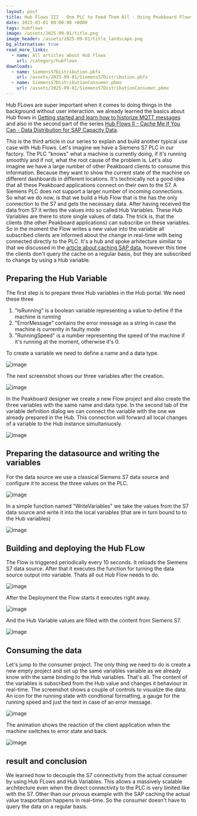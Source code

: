 ```yaml
---
layout: post
title: Hub Flows III - One PLC to Feed Them All - Using Peakboard Flows to Share and distribute Siemens S7 Values
date: 2023-03-01 00:00:00 +0000
tags: hubflows
image: /assets/2025-09-01/title.png
image_header: /assets/2025-09-01/title_landscape.png
bg_alternative: true
read_more_links:
  - name: All articles about Hub Flows
    url: /category/hubflows
downloads:
  - name: SiemensS7Distribution.pbfx
    url: /assets/2025-09-01/SiemensS7Distribution.pbfx
  - name: SiemensS7DistributionConsumer.pbmx
    url: /assets/2025-09-01/SiemensS7DistributionConsumer.pbmx
---
```

Hub FLows are super important when it comes to doing things in the background without user interaction. we already learned the basics about Hub flows in [Getting started and learn how to historize MQTT messages](/Hub-FLows-I-Getting-started-and-learn-how-to-historize-MQTT-messages.html) and also in the second part of the series [Hub Flows II - Cache Me If You Can - Data Distribution for SAP Capacity Data](/Hub-Flows-II-Cache-Me-If-You-Can-Data-Distribution-for-SAP-Capacity-Data.html).

This is the third article in our series to explain and build another typical use case with Hub Flows. Let's imagine we have a Siemens S7 PLC in our factory. The PLC "knows" what a machine is currently doing, if it's running smoothly and if not, what the root cause of the problem is. Let's also imagine we have a large number of other Peakboard clients to consume this information. Because they want to show the current state of the machine on different dashboards in different locations. It's technically not a good idea that all these Peakboard applications connect on their own to the S7. A Siemens PLC does not support a larger number of incoming connections. So what we do now, is that we build a Hub Flow that is the has the only connection to the S7 and gets the necessary data. After having received the data from S7 it writes the values into so called Hub Variables. These Hub Variables are there to store single values of data. The trick is, that the clients (the other Peakboard applications) can subscribe on these variables. So in the moment the Flow writes a new value into the variable all subscribed clients are informed about the change in real-time with being connected directly to the PLC. It's a hub and spoke arhitecture similiar to that we discussed in the [article about caching SAP data](/Hub-Flows-II-Cache-Me-If-You-Can-Data-Distribution-for-SAP-Capacity-Data.html), however this time the clients don't query the cache on a regular basis, but they are subscribed to change by using a Hub variable.

## Preparing the Hub Variable

The first step is to prepare three Hub variables in the Hub portal. We need these three

1. "IsRunning" is a boolean variable representing a value to define if the machine is running
2. "ErrorMessage" contains the error message as a string in case the machine is currenlty in faulty mode
3. "RunningSpeed" is a number representing the speed of the machine if it's running at the moment, otherwise it's 0.

To create a variable we need to define a name and a data type.

![image](/assets/2025-09-01/010.png)

The next screenshot shows our three variables after the creation.

![image](/assets/2025-09-01/020.png)

In the Peakboard designer we create a new Flow project and also create the three variables with the same name and data type. In the second tab of the variable definition dialog we can connect the variable with the one we already prepared in the Hub. This connection will forward all local changes of a variable to the Hub instance simultaniuosly.

![image](/assets/2025-09-01/030.png)

## Preparing the datasource and writing the variables

For the data source we use a classical Siemens S7 data source and configure it to access the three values on the PLC.

![image](/assets/2025-09-01/040.png)

In a simple function named "WriteVariables" we take the values from the S7 data source and write it into the local variables (that are in turn bound to to the Hub variables)

![image](/assets/2025-09-01/050.png)

## Building and deploying the Hub FLow

The Flow is triggered periodically every 10 seconds. It reloads the Siemens S7 data source. After that it executes the function for turning the data source output into variable. Thats all out Hub Flow needs to do.

![image](/assets/2025-09-01/060.png)

After the Deployment the Flow starts it executes right away.

![image](/assets/2025-09-01/070.png)

And the Hub Variable values are filled with the content from Siemens S7.

![image](/assets/2025-09-01/080.png)

## Consuming the data

Let's jump to the consumer project. The only thing we need to do is create a new empty project and set up the same variables variable as we already know with the same binding to the Hub variables. That's all. The content of the variables is subscribed from the Hub value and changes it behaviour in real-time. The screenshot shows a couple of controls to visualize the data: An icon for the running state with condtional formatting, a gauge for the running speed and just the text in case of an error message.

![image](/assets/2025-09-01/090.png)

The animation shows the reaction of the client application when the machine switches to error state and back.

![image](/assets/2025-09-01/result.gif)

## result and conclusion

We learned how to decouple the S7 connectivity from the actual consumer by using Hub FLows and Hub Variables. This allows a massively scalable architecture even when the direct connectivity to the PLC is very limited like with the S7.
Other than our privous example with the SAP caching the actual value trasportation happens in real-time. So the consumer doesn't have to query the data on a regular basis.
